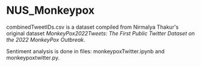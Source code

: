 # NUS_Monkeypox
combinedTweetIDs.csv is a dataset compiled from Nirmalya Thakur's original dataset _MonkeyPox2022Tweets: The First Public Twitter Dataset on the
2022 MonkeyPox Outbreak_. 

Sentiment analysis is done in files: monkeypoxTwitter.ipynb and monkeypoxtwitter.py.
